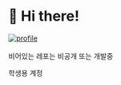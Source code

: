 # 👋 Hi there!
[![profile](https://github-readme-stats.vercel.app/api?username=parkym0917&show_icons=true&theme=tokyonight)]()<br><br>
비어있는 레포는 비공개 또는 개발중

학생용 계정
